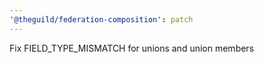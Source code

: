 ```yaml
---
'@theguild/federation-composition': patch
---
```


Fix FIELD_TYPE_MISMATCH for unions and union members
